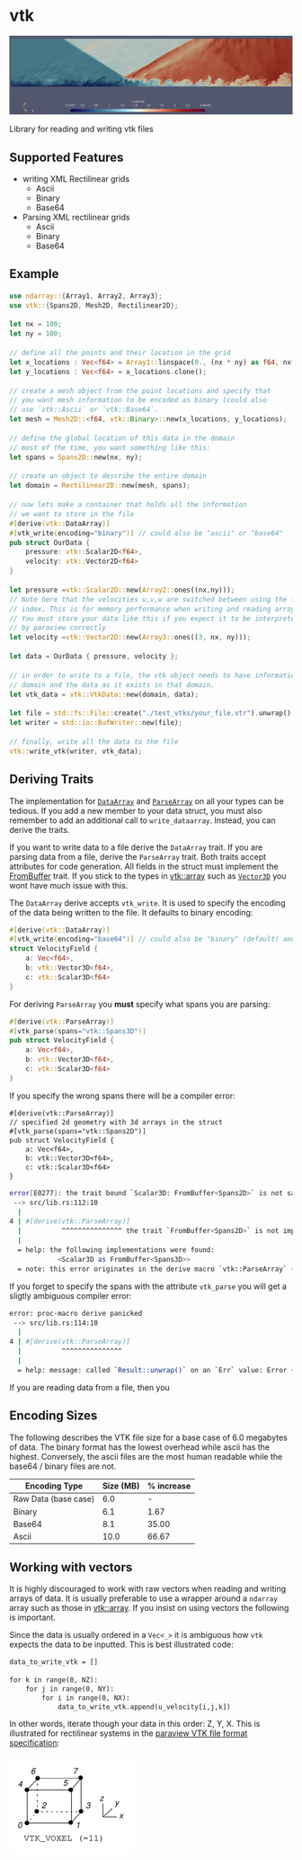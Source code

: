 # vtk

![](./static/header.png)

 Library for reading and writing vtk files

## Supported Features

* writing XML Rectilinear grids
	* Ascii
	* Binary
	* Base64
* Parsing XML rectilinear grids 
	* Ascii
	* Binary
	* Base64

## Example

```rust
use ndarray::{Array1, Array2, Array3};
use vtk::{Spans2D, Mesh2D, Rectilinear2D};

let nx = 100;
let ny = 100;

// define all the points and their location in the grid
let x_locations : Vec<f64> = Array1::linspace(0., (nx * ny) as f64, nx*ny).to_vec();
let y_locations : Vec<f64> = x_locations.clone();

// create a mesh object from the point locations and specify that 
// you want mesh information to be encoded as binary (could also 
// use `vtk::Ascii` or `vtk::Base64`.
let mesh = Mesh2D::<f64, vtk::Binary>::new(x_locations, y_locations);

// define the global location of this data in the domain
// most of the time, you want something like this:
let spans = Spans2D::new(nx, ny);

// create an object to describe the entire domain
let domain = Rectilinear2D::new(mesh, spans);

// now lets make a container that holds all the information 
// we want to store in the file
#[derive(vtk::DataArray)]
#[vtk_write(encoding="binary")] // could also be "ascii" or "base64"
pub struct OurData {
    pressure: vtk::Scalar2D<f64>,
    velocity: vtk::Vector2D<f64>
}

let pressure =vtk::Scalar2D::new(Array2::ones((nx,ny)));
// Note here that the velocities u,v,w are switched between using the first 
// index. This is for memory performance when writing and reading arrays. 
// You must store your data like this if you expect it to be interpreted 
// by paraview correctly
let velocity =vtk::Vector2D::new(Array3::ones((3, nx, ny)));

let data = OurData { pressure, velocity };

// in order to write to a file, the vtk object needs to have information on the 
// domain and the data as it exists in that domain.
let vtk_data = vtk::VtkData::new(domain, data);

let file = std::fs::File::create("./test_vtks/your_file.vtr").unwrap();
let writer = std::io::BufWriter::new(file);

// finally, write all the data to the file
vtk::write_vtk(writer, vtk_data);
```

## Deriving Traits
The implementation for [`DataArray`](crate::DataArray) and [`ParseArray`](crate::ParseArray) 
on all your types can be tedious. If you add a new member to your data struct,
you must also remember to add an additional call to `write_dataarray`.  Instead, you can derive 
the traits.

If you want to write data to a file derive the `DataArray` trait. If you are parsing
data from a file, derive the `ParseArray` trait. Both traits accept attributes for
code generation. All fields in the struct must implement the [FromBuffer](FromBuffer) trait.
If you stick to the types in [vtk::array](crate::array) such as [`Vector3D`](Vector3D) you wont have
much issue with this.

The `DataArray` derive accepts `vtk_write`. It is used to specify the encoding of
the data being written to the file. It defaults to binary encoding:

```rust
#[derive(vtk::DataArray)]
#[vtk_write(encoding="base64")] // could also be "binary" (default) and "ascii"
struct VelocityField {
    a: Vec<f64>,
    b: vtk::Vector3D<f64>,
    c: vtk::Scalar3D<f64>
}
```

For deriving `ParseArray` you **must** specify what spans you are parsing:

```rust
#[derive(vtk::ParseArray)]
#[vtk_parse(spans="vtk::Spans3D")]
pub struct VelocityField {
    a: Vec<f64>,
    b: vtk::Vector3D<f64>,
    c: vtk::Scalar3D<f64>
}
```

If you specify the wrong spans there will be a compiler error:

```rust,ignore
#[derive(vtk::ParseArray)]
// specified 2d geometry with 3d arrays in the struct
#[vtk_parse(spans="vtk::Spans2D")]
pub struct VelocityField {
    a: Vec<f64>,
    b: vtk::Vector3D<f64>,
    c: vtk::Scalar3D<f64>
}
```

```bash
error[E0277]: the trait bound `Scalar3D: FromBuffer<Spans2D>` is not satisfied
 --> src/lib.rs:112:10
  |
4 | #[derive(vtk::ParseArray)]
  |          ^^^^^^^^^^^^^^^ the trait `FromBuffer<Spans2D>` is not implemented for `Scalar3D`
  |
  = help: the following implementations were found:
            <Scalar3D as FromBuffer<Spans3D>>
  = note: this error originates in the derive macro `vtk::ParseArray` (in Nightly builds, run with -Z macro-backtrace for more info)
```

If you forget to specify the spans with the attribute `vtk_parse` you will get a sligtly ambiguous compiler error:

```bash
error: proc-macro derive panicked
 --> src/lib.rs:114:10
  |
4 | #[derive(vtk::ParseArray)]
  |          ^^^^^^^^^^^^^^^
  |
  = help: message: called `Result::unwrap()` on an `Err` value: Error { kind: MissingField("spans"), locations: [], span: None }
```


If you are reading data from a file, then you 

## Encoding Sizes

The following describes the VTK file size for a base case of 6.0 megabytes of data. The binary
format has the lowest overhead while ascii has the highest. Conversely, the ascii files
are the most human readable while the base64 / binary files are not.

| Encoding Type        | Size (MB) | % increase |
|----------------------|-----------|------------|
| Raw Data (base case) | 6.0       | -          |
| Binary               | 6.1       | 1.67       |
| Base64               | 8.1       | 35.00      |
| Ascii                | 10.0      | 66.67      |

## Working with vectors

It is highly discouraged to work with raw vectors when reading and writing arrays of data. It is
usually preferable to use a wrapper around a `ndarray` array such as those in
[vtk::array](crate::array). If you insist on using vectors the following is important.

Since the data is usually ordered in a `Vec<_>` it is ambiguous how `vtk` expects the data to be inputted. This is 
best illustrated code:

```python,ignore
data_to_write_vtk = []

for k in range(0, NZ):
    for j in range(0, NY):
        for i in range(0, NX):
            data_to_write_vtk.append(u_velocity[i,j,k])
```

In other words, iterate though your data in this order: Z, Y, X. This is illustrated for rectilinear systems
in the [paraview VTK file format specification](https://kitware.github.io/vtk-examples/site/VTKFileFormats/):

![](./static/data_ordering.png)
